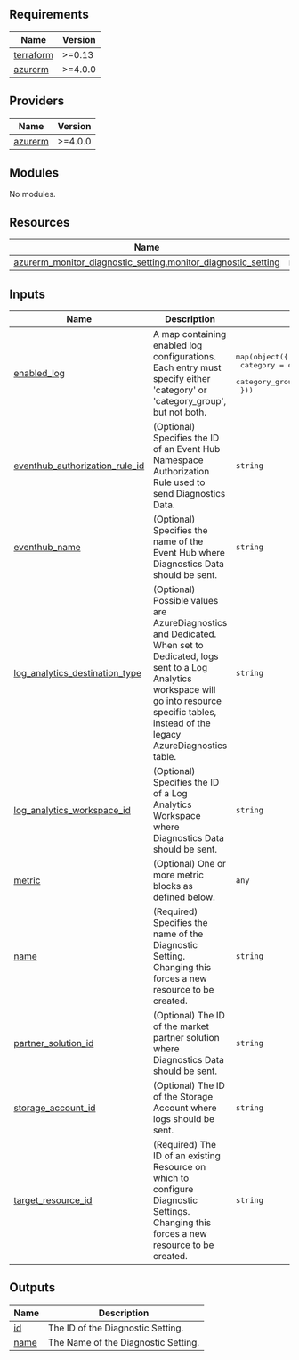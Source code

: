 ## Requirements

| Name | Version |
|------|---------|
| <a name="requirement_terraform"></a> [terraform](#requirement\_terraform) | >=0.13 |
| <a name="requirement_azurerm"></a> [azurerm](#requirement\_azurerm) | >=4.0.0 |

## Providers

| Name | Version |
|------|---------|
| <a name="provider_azurerm"></a> [azurerm](#provider\_azurerm) | >=4.0.0 |

## Modules

No modules.

## Resources

| Name | Type |
|------|------|
| [azurerm_monitor_diagnostic_setting.monitor_diagnostic_setting](https://registry.terraform.io/providers/hashicorp/azurerm/latest/docs/resources/monitor_diagnostic_setting) | resource |

## Inputs

| Name | Description | Type | Default | Required |
|------|-------------|------|---------|:--------:|
| <a name="input_enabled_log"></a> [enabled\_log](#input\_enabled\_log) | A map containing enabled log configurations. Each entry must specify either 'category' or 'category\_group', but not both. | <pre>map(object({<br/>    category       = optional(string)<br/>    category_group = optional(string)<br/>  }))</pre> | n/a | yes |
| <a name="input_eventhub_authorization_rule_id"></a> [eventhub\_authorization\_rule\_id](#input\_eventhub\_authorization\_rule\_id) | (Optional) Specifies the ID of an Event Hub Namespace Authorization Rule used to send Diagnostics Data. | `string` | `null` | no |
| <a name="input_eventhub_name"></a> [eventhub\_name](#input\_eventhub\_name) | (Optional) Specifies the name of the Event Hub where Diagnostics Data should be sent. | `string` | `null` | no |
| <a name="input_log_analytics_destination_type"></a> [log\_analytics\_destination\_type](#input\_log\_analytics\_destination\_type) | (Optional) Possible values are AzureDiagnostics and Dedicated. When set to Dedicated, logs sent to a Log Analytics workspace will go into resource specific tables, instead of the legacy AzureDiagnostics table. | `string` | `null` | no |
| <a name="input_log_analytics_workspace_id"></a> [log\_analytics\_workspace\_id](#input\_log\_analytics\_workspace\_id) | (Optional) Specifies the ID of a Log Analytics Workspace where Diagnostics Data should be sent. | `string` | `null` | no |
| <a name="input_metric"></a> [metric](#input\_metric) | (Optional) One or more metric blocks as defined below. | `any` | `{}` | no |
| <a name="input_name"></a> [name](#input\_name) | (Required) Specifies the name of the Diagnostic Setting. Changing this forces a new resource to be created. | `string` | n/a | yes |
| <a name="input_partner_solution_id"></a> [partner\_solution\_id](#input\_partner\_solution\_id) | (Optional) The ID of the market partner solution where Diagnostics Data should be sent. | `string` | `null` | no |
| <a name="input_storage_account_id"></a> [storage\_account\_id](#input\_storage\_account\_id) | (Optional) The ID of the Storage Account where logs should be sent. | `string` | `null` | no |
| <a name="input_target_resource_id"></a> [target\_resource\_id](#input\_target\_resource\_id) | (Required) The ID of an existing Resource on which to configure Diagnostic Settings. Changing this forces a new resource to be created. | `string` | n/a | yes |

## Outputs

| Name | Description |
|------|-------------|
| <a name="output_id"></a> [id](#output\_id) | The ID of the Diagnostic Setting. |
| <a name="output_name"></a> [name](#output\_name) | The Name of the Diagnostic Setting. |
